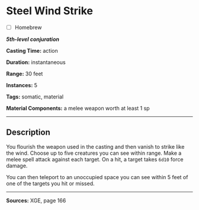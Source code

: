 # Steel Wind Strike

- [ ] Homebrew

***5th-level conjuration***

**Casting Time:** action

**Duration:** instantaneous

**Range:** 30 feet

**Instances:** 5

**Tags:** somatic, material

**Material Components:** a melee weapon worth at least 1 sp

---

## Description
You flourish the weapon used in the casting and then vanish to strike like the wind.
Choose up to five creatures you can see within range.
Make a melee spell attack against each target.
On a hit, a target takes `6d10` force damage.

You can then teleport to an unoccupied space you can see within 5 feet of one of the targets you hit or missed.

---

**Sources:** XGE, page 166
